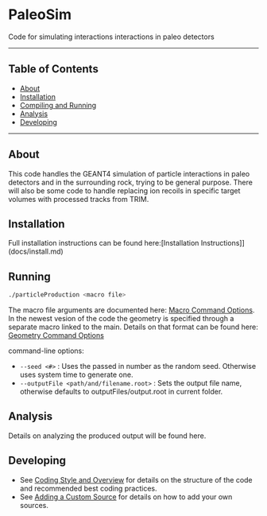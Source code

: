 # PaleoSim

Code for simulating interactions interactions in paleo detectors

---

## Table of Contents
- [About](#about)
- [Installation](#installation)
- [Compiling and Running](#Running)
- [Analysis](#Analysis)
- [Developing](#Developing)

---

## About
This code handles the GEANT4 simulation of particle interactions in paleo detectors and in the surrounding rock,
trying to be general purpose. There will also be some code to handle replacing ion recoils in specific target
volumes with processed tracks from TRIM.

## Installation

Full installation instructions can be found here:[Installation Instructions]](docs/install.md)

## Running

```bash
./particleProduction <macro file>
```

The macro file arguments are documented here: [Macro Command Options](docs/macro_commands.md). In the newest vesion
of the code the geometry is specified through a separate macro linked to the main. Details on that format can be found
here: [Geometry Command Options](docs/geometry_commands.md)

command-line options:
- `--seed <#>` : Uses the passed in number as the random seed. Otherwise uses system time to generate one.
- `--outputFile <path/and/filename.root>` : Sets the output file name, otherwise defaults to outputFiles/output.root in current folder.

## Analysis

Details on analyzing the produced output will be found here.

## Developing

* See [Coding Style and Overview](docs/coding_overview.md) for details on the structure of the code and recommended best coding practices.
* See [Adding a Custom Source](docs/custom_source.md) for details on how to add your own sources.

